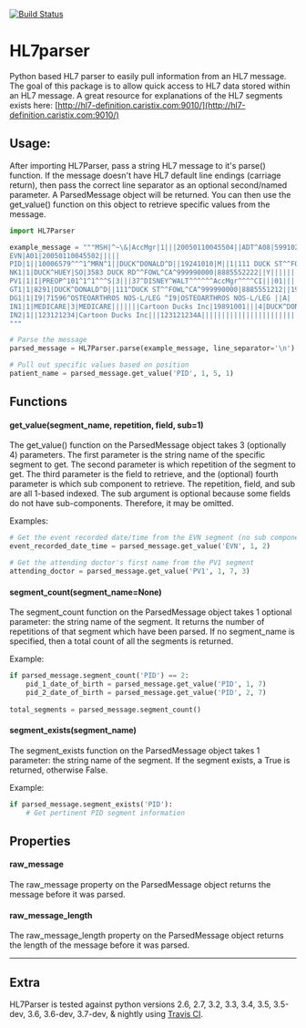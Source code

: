[![Build Status](https://travis-ci.org/douglasdoughty/HL7Parser.svg?branch=master)](https://travis-ci.org/douglasdoughty/HL7Parser)

# HL7parser
Python based HL7 parser to easily pull information from an HL7 message.  The goal of this package is to allow quick access to
HL7 data stored within an HL7 message.  A great resource for explanations of the HL7 segments exists here: [http://hl7-definition.caristix.com:9010/](http://hl7-definition.caristix.com:9010/)

## Usage:
After importing HL7Parser, pass a string HL7 message to it's parse() function. If the message doesn't have HL7 default
line endings (carriage return), then pass the correct line separator as an optional second/named parameter. A
ParsedMessage object will be returned.  You can then use the get_value() function on this object to retrieve
specific values from the message.

```python
import HL7Parser

example_message = """MSH|^~\&|AccMgr|1|||20050110045504||ADT^A08|599102|P|2.3|||
EVN|A01|20050110045502|||||
PID|1||10006579^^^1^MRN^1||DUCK^DONALD^D||19241010|M||1|111 DUCK ST^^FOWL^CA^999990000^^M|1|8885551212|8885551212|1|2||40007716^^^AccMgr^VN^1|123121234|||||||||||NO
NK1|1|DUCK^HUEY|SO|3583 DUCK RD^^FOWL^CA^999990000|8885552222||Y||||||||||||||
PV1|1|I|PREOP^101^1^1^^^S|3|||37^DISNEY^WALT^^^^^^AccMgr^^^^CI|||01||||1|||37^DISNEY^WALT^^^^^^AccMgr^^^^CI|2|40007716^^^AccMgr^VN|4|||||||||||||||||||1||G|||20050110045253||||||
GT1|1|8291|DUCK^DONALD^D||111^DUCK ST^^FOWL^CA^999990000|8885551212||19241010|M||1|123121234||||#Cartoon Ducks Inc|111^DUCK ST^^FOWL^CA^999990000|8885551212||PT|
DG1|1|I9|71596^OSTEOARTHROS NOS-L/LEG ^I9|OSTEOARTHROS NOS-L/LEG ||A|
IN1|1|MEDICARE|3|MEDICARE|||||||Cartoon Ducks Inc|19891001|||4|DUCK^DONALD^D|1|19241010|111^DUCK ST^^FOWL^CA^999990000|||||||||||||||||123121234A||||||PT|M|111 DUCK ST^^FOWL^CA^999990000|||||8291
IN2|1||123121234|Cartoon Ducks Inc|||123121234A|||||||||||||||||||||||||||||||||||||||||||||||||||||||||8885551212"
"""

# Parse the message
parsed_message = HL7Parser.parse(example_message, line_separator='\n')

# Pull out specific values based on position
patient_name = parsed_message.get_value('PID', 1, 5, 1)
```

## Functions
#### get_value(segment_name, repetition, field, sub=1)
The get_value() function on the ParsedMessage object takes 3 (optionally 4) parameters. The first parameter is the
string name of the specific segment to get.  The second parameter is which repetition of the segment to get. The third
parameter is the field to retrieve, and the (optional) fourth parameter is which sub component to retrieve. The
repetition, field, and sub are all 1-based indexed. The sub argument is optional because some fields do not have
sub-components.  Therefore, it may be omitted.

Examples:
```python
# Get the event recorded date/time from the EVN segment (no sub components)
event_recorded_date_time = parsed_message.get_value('EVN', 1, 2)

# Get the attending doctor's first name from the PV1 segment
attending_doctor = parsed_message.get_value('PV1', 1, 7, 3)

```

#### segment_count(segment_name=None)
The segment_count function on the ParsedMessage object takes 1 optional parameter: the string name of the segment.
It returns the number of repetitions of that segment which have been parsed.  If no segment_name is specified, then a
total count of all the segments is returned.

Example:
```python
if parsed_message.segment_count('PID') == 2:
    pid_1_date_of_birth = parsed_message.get_value('PID', 1, 7)
    pid_2_date_of_birth = parsed_message.get_value('PID', 2, 7)
   
total_segments = parsed_message.segment_count()

```

#### segment_exists(segment_name)
The segment_exists function on the ParsedMessage object takes 1 parameter: the string name of the segment.  If the
segment exists, a True is returned, otherwise False.

Example:
```python
if parsed_message.segment_exists('PID'):
    # Get pertinent PID segment information
```

## Properties

#### raw_message
The raw_message property on the ParsedMessage object returns the message before it was parsed.

#### raw_message_length
The raw_message_length property on the ParsedMessage object returns the length of the message before it was parsed.

---
## Extra
HL7Parser is tested against python versions 2.6, 2.7, 3.2, 3.3, 3.4, 3.5, 3.5-dev, 3.6, 3.6-dev, 3.7-dev, &amp; nightly using [Travis CI](https://travis-ci.org/). 